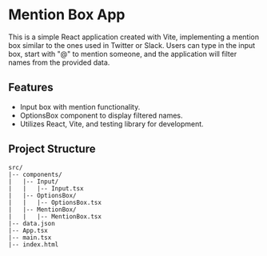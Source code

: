 # Mention Box App

This is a simple React application created with Vite, implementing a mention box similar to the ones used in Twitter or Slack. Users can type in the input box, start with "@" to mention someone, and the application will filter names from the provided data.

## Features

- Input box with mention functionality.
- OptionsBox component to display filtered names.
- Utilizes React, Vite, and testing library for development.

## Project Structure

```plaintext
src/
|-- components/
|   |-- Input/
|   |   |-- Input.tsx
|   |-- OptionsBox/
|   |   |-- OptionsBox.tsx
|   |-- MentionBox/
|   |   |-- MentionBox.tsx
|-- data.json
|-- App.tsx
|-- main.tsx
|-- index.html
